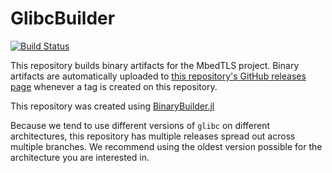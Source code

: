 # GlibcBuilder

[![Build Status](https://travis-ci.org/staticfloat/GlibcBuilder.svg?branch=master)](https://travis-ci.org/staticfloat/GlibcBuilder)

This repository builds binary artifacts for the MbedTLS project. Binary artifacts are automatically uploaded to
[this repository's GitHub releases page](https://github.com/staticfloat/GlibcBuilder/releases) whenever a tag is created
on this repository.

This repository was created using [BinaryBuilder.jl](https://github.com/JuliaPackaging/BinaryBuilder.jl)

Because we tend to use different versions of `glibc` on different architectures, this repository has multiple releases spread out across multiple branches.  We recommend using the oldest version possible for the architecture you are interested in.
